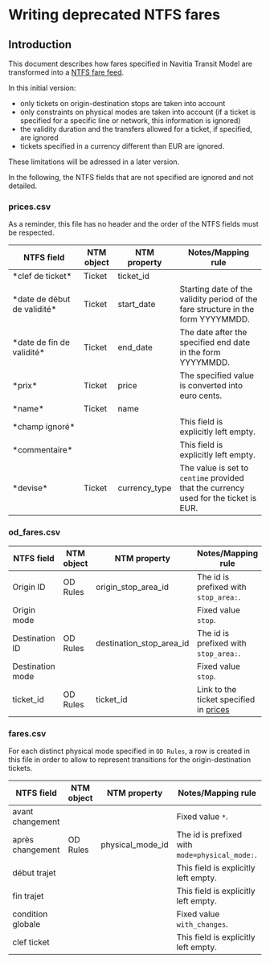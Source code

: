 # Writing deprecated NTFS fares
## Introduction
This document describes how fares specified in Navitia Transit Model are transformed into a [NTFS fare feed](https://github.com/CanalTP/navitia/blob/dev/documentation/ntfs/ntfs_fare_extension_fr_deprecated.md).

In this initial version:
- only tickets on origin-destination stops are taken into account
- only constraints on physical modes are taken into account (if a ticket is specified for a specific line or network, this information is ignored)
- the validity duration and the transfers allowed for a ticket, if specified, are ignored
- tickets specified in a currency different than EUR are ignored.

These limitations will be adressed in a later version.

In the following, the NTFS fields that are not specified are ignored and not detailed.

### prices.csv
As a reminder, this file has no header and the order of the NTFS fields must be respected.

NTFS field | NTM object | NTM property | Notes/Mapping rule
--- | --- | --- | ---
\*clef de ticket\* | Ticket | ticket_id |
\*date de début de validité\* | Ticket | start_date | Starting date of the validity period of the fare structure in the form YYYYMMDD.
\*date de fin de validité\* | Ticket | end_date | The date after the specified end date in the form YYYYMMDD.
\*prix\* | Ticket | price | The specified value is converted into euro cents.
\*name\* | Ticket | name | 
\*champ ignoré\* | | | This field is explicitly left empty.
\*commentaire\* | | | This field is explicitly left empty.
\*devise\* | Ticket | currency_type | The value is set to `centime` provided that the currency used for the ticket is EUR.

### od_fares.csv

NTFS field | NTM object | NTM property | Notes/Mapping rule
--- | --- | --- | ---
Origin ID | OD Rules | origin_stop_area_id | The id is prefixed with `stop_area:`.
Origin mode | | | Fixed value `stop`.
Destination ID | OD Rules | destination_stop_area_id | The id is prefixed with `stop_area:`.
Destination mode | | | Fixed value `stop`.
ticket_id | OD Rules | ticket_id | Link to the ticket specified in [prices](#pricescsv)

### fares.csv
For each distinct physical mode specified in `OD Rules`, a row is created in this file in order to allow to represent transitions for the origin-destination tickets.

NTFS field | NTM object | NTM property | Notes/Mapping rule
--- | --- | --- | ---
avant changement | | | Fixed value `*`.
après changement | OD Rules | physical_mode_id | The id is prefixed with `mode=physical_mode:`.
début trajet | | | This field is explicitly left empty.
fin trajet | | | This field is explicitly left empty.
condition globale | | | Fixed value `with_changes`.
clef ticket | | | This field is explicitly left empty.
